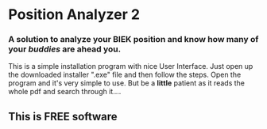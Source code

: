 # Position Analyzer 2
### A solution to analyze your BIEK position and know how many of your *buddies* are ahead you.

This is a simple installation program with nice User Interface.
Just open up the downloaded installer ".exe" file and then follow the steps.
Open the program and it's very simple to use. But be a **little** patient as it
 reads the whole pdf and search through it....
## This is FREE software